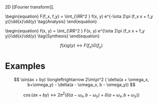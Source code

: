 2D [[Fourier transform]]. 

\begin{equation}
F(f_x, f_y) = \iint_{\RR^2 } f(x, y) e^{-\iota 2\pi (f_x x + f_y y)}\dd{x}\dd{y} \tag{Analysis}
\end{equation}


\begin{equation}
f(x, y) = \iint_{\RR^2 } F(x, y) e^{\iota 2\pi (f_x x + f_y y)}\dd{x}\dd{y} \tag{Synthesis}
\end{equation}

$$
f(x)g(y) \longleftrightarrow F(f_x)G(f_y)
$$

# Examples

$$
\sin(ax + by) \longleftrightarrow 2\im\pi^2 (  \delta(a + \omega_x, b+\omega_y) - \delta(a - \omega_x, b - \omega_y))
$$

$$
\cos(ax + by) \longleftrightarrow 2\pi^2 (  \delta(a - \omega_x, b-\omega_y) + \delta(a + \omega_x, b + \omega_y))
$$